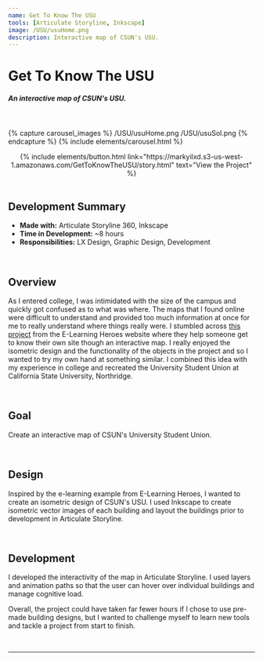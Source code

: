 ```yaml
---
name: Get To Know The USU
tools: [Articulate Storyline, Inkscape]
image: /USU/usuHome.png
description: Interactive map of CSUN's USU.
---
```

# **Get To Know The USU**
##### An interactive map of CSUN's USU.

<br>

{% capture carousel_images %}
/USU/usuHome.png
/USU/usuSol.png
{% endcapture %}
{% include elements/carousel.html %}

<center> {% include elements/button.html link="https://markyilxd.s3-us-west-1.amazonaws.com/GetToKnowTheUSU/story.html" text="View the Project" %} </center>

<br>

## Development Summary

- **Made with:** Articulate Storyline 360, Inkscape
- **Time in Development:** ~8 hours
- **Responsibilities:** LX Design, Graphic Design, Development

<br>

## Overview

As I entered college, I was intimidated with the size of the campus and quickly got confused as to what was where. The maps that I found online were difficult to understand and provided too much information at once for me to really understand where things really were. I stumbled across [this project](https://community.articulate.com/e-learning-examples/storyline-get-to-know-your-site) from the E-Learning Heroes website where they help someone get to know their own site though an interactive map. I really enjoyed the isometric design and the functionality of the objects in the project and so I wanted to try my own hand at something similar. I combined this idea with my experience in college and recreated the University Student Union at California State University, Northridge.

<br>

## Goal

Create an interactive map of CSUN's University Student Union.

<br>

## Design 

Inspired by the e-learning example from E-Learning Heroes, I wanted to create an isometric design of CSUN's USU. I used Inkscape to create isometric vector images of each building and layout the buildings prior to development in Articulate Storyline.

<br>

## Development

I developed the interactivity of the map in Articulate Storyline. I used layers and animation paths so that the user can hover over individual buildings and manage cognitive load.

Overall, the project could have taken far fewer hours if I chose to use pre-made building designs, but I wanted to challenge myself to learn new tools and tackle a project from start to finish.


<br>

___

